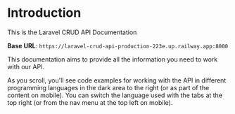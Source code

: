 # Introduction

This is the Laravel CRUD API Documentation

<aside>
    <strong>Base URL</strong>: <code>https://laravel-crud-api-production-223e.up.railway.app:8000</code>
</aside>

This documentation aims to provide all the information you need to work with our API.

<aside>As you scroll, you'll see code examples for working with the API in different programming languages in the dark area to the right (or as part of the content on mobile).
You can switch the language used with the tabs at the top right (or from the nav menu at the top left on mobile).</aside>

